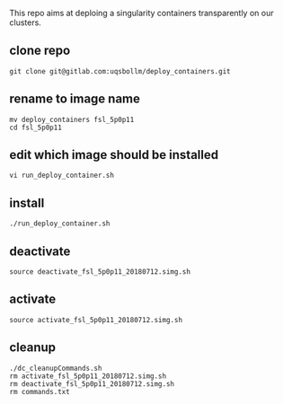 This repo aims at deploing a singularity containers transparently on our clusters.

## clone repo
```
git clone git@gitlab.com:uqsbollm/deploy_containers.git
```
## rename to image name
```
mv deploy_containers fsl_5p0p11
cd fsl_5p0p11
```

## edit which image should be installed
```
vi run_deploy_container.sh
```

## install
```
./run_deploy_container.sh
```

## deactivate
```
source deactivate_fsl_5p0p11_20180712.simg.sh
```

## activate
```
source activate_fsl_5p0p11_20180712.simg.sh
```

## cleanup
```
./dc_cleanupCommands.sh
rm activate_fsl_5p0p11_20180712.simg.sh
rm deactivate_fsl_5p0p11_20180712.simg.sh
rm commands.txt
```
